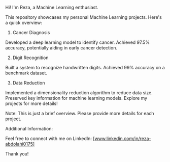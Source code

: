 Hi! I'm Reza, a Machine Learning enthusiast.

This repository showcases my personal Machine Learning projects. Here's a quick overview:


1. Cancer Diagnosis

Developed a deep learning model to identify cancer.
Achieved 97.5% accuracy, potentially aiding in early cancer detection.



2. Digit Recognition

Built a system to recognize handwritten digits.
Achieved 99% accuracy on a benchmark dataset.



3. Data Reduction

Implemented a dimensionality reduction algorithm to reduce data size.
Preserved key information for machine learning models.
Explore my projects for more details!

Note: This is just a brief overview. Please provide more details for each project.

Additional Information:

Feel free to connect with me on LinkedIn: [www.linkedin.com/in/reza-abdolahi0175]

Thank you!

